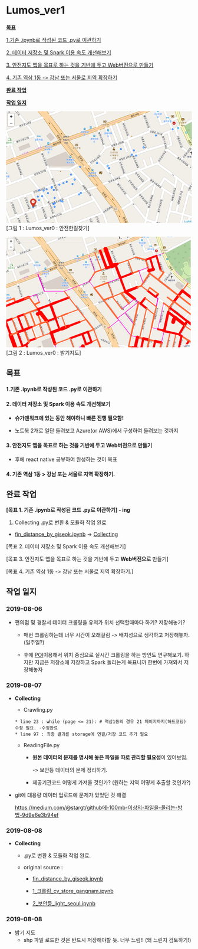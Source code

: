 # Lumos_ver1

[**목표**](#목표)

  [1.기존 .ipynb로 작성된 코드 .py로 이관하기](#목표1)
  
  [2. 데이터 저장소 및 Spark 이용 속도 개선해보기](#목표2)
  
  [3. 안전지도 앱을 목표로 하는 것을 기반에 두고 Web버전으로 만들기](#목표3)
  
  [4. 기존 역삼 1동 -> 강남 또는 서울로 지역 확장하기](#목표4)
  
[**완료 작업**](#완료-작업)

[**작업 일지**](#작업-일지)

![길찾기](https://github.com/arara90/images/blob/master/Lumos/findingway.png?raw=true)
[그림 1 : Lumos_ver0 : 안전한길찾기]

![밝기지도](https://github.com/lumos9x/DEV/blob/master/4_%EC%9D%B4%EA%B4%80%EB%8C%80%EC%83%81%EC%BD%94%EB%93%9C/Lumos_ver0/6_%EB%B0%9C%ED%91%9C%EC%9E%90%EB%A3%8C/3_%EB%B0%9D%EA%B8%B0%EC%A7%80%EB%8F%84zoom.PNG?raw=true)
[그림 2 : Lumos_ver0 : 밝기지도]





## 목표 
<a name="목표1"></a>
#### 1.기존 .ipynb로 작성된 코드 .py로 이관하기  


<a name="목표2"></a>
#### 2. 데이터 저장소 및 Spark 이용 속도 개선해보기
- **슈가맨워크에 있는 동안 해야하니 빠른 진행 필요함!**  

- 노트북 2개로 일단 돌려보고 Azure(or AWS)에서 구성하여 돌려보는 것까지

  
<a name="목표3"></a>
#### 3. 안전지도 앱을 목표로 하는 것을 기반에 두고 Web버전으로 만들기

- 후에 react native 공부하여 완성하는 것이 목표  

  
<a name="목표4"></a>
#### 4. 기존 역삼 1동 > 강남 또는 서울로 지역 확장하기.  


## 완료 작업  

**[목표 1. 기존 .ipynb로 작성된 코드 .py로 이관하기] - ing** 

1.  Collecting   .py로 변환 & 모듈화 작업 완료
   - [fin_distance_by_giseok.ipynb](https://github.com/lumos9x/DEV/blob/master/4_%EC%9D%B4%EA%B4%80%EB%8C%80%EC%83%81%EC%BD%94%EB%93%9C/fin_distance_by_giseok.ipynb) -> [Collecting](https://github.com/lumos9x/Lumos_ver1/tree/master/Collecting)  



[목표 2. 데이터 저장소 및 Spark 이용 속도 개선해보기]  

[목표 3. 안전지도 앱을 목표로 하는 것을 기반에 두고 **Web버전으로** 만들기]  

[목표 4. 기존 역삼 1동 -> 강남 또는 서울로 지역 확장하기.]  


## 작업 일지 

### 2019-08-06

- 편의점 및 경찰서 데이터 크롤링을 유저가 위치 선택할때마다 하기? 저장해놓기?

  - 매번 크롤링하는데 너무 시간이 오래걸림 -> 배치성으로 생각하고 저장해놓자. (일주일?)

  - 후에 [POI]("[https://developers.kakao.com/docs/restapi/local#%EC%B9%B4%ED%85%8C%EA%B3%A0%EB%A6%AC-%EA%B2%80%EC%83%89](https://developers.kakao.com/docs/restapi/local#카테고리-검색)")이용해서 위치 중심으로 실시간 크롤링을 하는 방안도 연구해보기. 하지만 지금은 저장소에 저장하고 Spark 돌리는게 목표니까 한번에 가져와서 저장해놓자  


### 2019-08-07

- **Collecting**

  - Crawling.py

  ```
  * line 23 : while (page <= 21): # 역삼1동의 경우 21 페이지까지(하드코딩) 수정 필요. -수정완료
  * line 97 : 최종 결과를 storage에 연결/저장 코드 추가 필요
  ```

  - ReadingFile.py

    - **원본 데이터의 문제를 명시해 놓은 파일을 따로 관리할 필요성**이 있어보임. 

      -> 보안등 데이터의 문제 정리하기.

    - 제공기관코드 어떻게 가져올 것인가? (원하는 지역 어떻게 추출할 것인가?)



- git에 대용량 데이터 업로드에 문제가 있었던 것 해결

  <https://medium.com/@stargt/github에-100mb-이상의-파일을-올리는-방법-9d9e6e3b94ef>  


### 2019-08-08

- **Collecting**  

  -  .py로 변환 & 모듈화 작업 완료.

    - original source :

      - [fin_distance_by_giseok.ipynb](https://github.com/lumos9x/DEV/blob/master/4_이관대상코드/fin_distance_by_giseok.ipynb)

      - [1_크롤링_cv_store_gangnam.ipynb](https://github.com/lumos9x/DEV/blob/master/4_이관대상코드/Lumos_ver0/1_Data-수집-및-가공/1_크롤링_cv_store_gangnam.ipynb)
      - [2_보안등_light_seoul.ipynb](https://github.com/lumos9x/DEV/blob/master/4_이관대상코드/Lumos_ver0/1_Data-수집-및-가공/2_보안등_light_seoul.ipynb)

  
### 2019-08-08
- 밝기 지도 
    - shp 파일 로드한 것은 반드시 저장해야할 듯. 너무 느림!! (왜 느린지 검토하기!)

  
